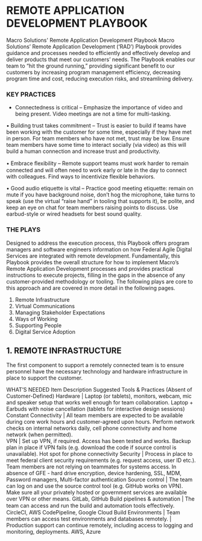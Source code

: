 # REMOTE APPLICATION DEVELOPMENT PLAYBOOK
Macro Solutions' Remote Application Development Playbook
Macro Solutions’ Remote Application Development (‘RAD’) Playbook provides guidance and processes needed to efficiently and effectively develop and deliver products that meet our customers’ needs. The Playbook enables our team to “hit the ground running,” providing significant benefit to our customers by increasing program management efficiency, decreasing program time and cost, reducing execution risks, and streamlining delivery.

### KEY PRACTICES

- Connectedness is critical – Emphasize the importance of video and being present.  Video meetings are not a time for multi-tasking.

•	Building trust takes commitment – Trust is easier to build if teams have been working with the customer for some time, especially if they have met in person. For team members who have not met, trust may be low. Ensure team members have some time to interact socially (via video) as this will build a human connection and increase trust and productivity.

•	Embrace ﬂexibility – Remote support teams must work harder to remain connected and will often need to work early or late in the day to connect with colleagues. Find ways to incentivize flexible behaviors.

•	Good audio etiquette is vital – Practice good meeting etiquette: remain on mute if you have background noise, don’t hog the microphone, take turns to speak (use the virtual “raise hand” in tooling that supports it), be polite, and keep an eye on chat for team members raising points to discuss.  Use earbud-style or wired headsets for best sound quality.

### THE PLAYS

Designed to address the execution process, this Playbook offers program managers and software engineers information on how Federal Agile Digital Services are integrated with remote development. Fundamentally, this Playbook provides the overall structure for how to implement Macro’s Remote Application Development processes and provides practical instructions to execute projects, filling in the gaps in the absence of any customer-provided methodology or tooling. The following plays are core to this approach and are covered in more detail in the following pages.

1.	Remote Infrastructure
2.	Virtual Communications
3.	Managing Stakeholder Expectations
4.	Ways of Working
5.	Supporting People
6.	Digital Service Adoption


## 1. REMOTE INFRASTRUCTURE
The first component to support a remotely connected team is to ensure personnel have the necessary technology and hardware infrastructure in place to support the customer.

WHAT’S NEEDED
Item	Description	Suggested Tools & Practices (Absent of Customer-Defined)
Hardware	|	Laptop (or tablets), monitors, webcam, mic and speaker setup that works well enough for team collaboration.	Laptop + Earbuds with noise cancellation (tablets for interactive design sessions)
Constant Connectivity	|	All team members are expected to be available during core work hours and customer-agreed upon hours. Perform network checks on internal networks daily, cell phone connectivity and home network (when permitted). 	
VPN	|	Set up VPN, if required. Access has been tested and works. Backup plan in place if VPN fails (e.g. download the code if source control is unavailable).	Hot spot for phone connectivity
Security	|	Process in place to meet federal client security requirements (e.g. request access, user ID etc.). Team members are not relying on teammates for systems access.	In absence of GFE - hard drive encryption, device hardening, SSL, MDM, Password managers, Multi-factor authentication
Source control	|	The team can log on and use the source control tool (e.g. GitHub works on VPN). Make sure all your privately hosted or government services are available over VPN or other means.	GitLab, GitHub
Build pipelines & automation	|	The team can access and run the build and automation tools eﬀectively.	CircleCI, AWS CodePipeline, Google Cloud Build
Environments	|	Team members can access test environments and databases remotely.
|	Production support can continue remotely, including access to logging and monitoring, deployments.	AWS, Azure
